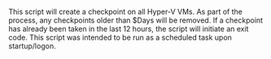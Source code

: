 This script will create a checkpoint on all Hyper-V VMs. As part of the process, any checkpoints older than $Days will be removed. If a checkpoint has already been taken in the last 12 hours, the script will initiate an exit code. This script was intended to be run as a scheduled task upon startup/logon.
